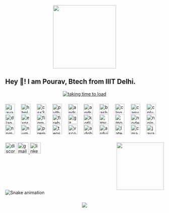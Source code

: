 <div align="center">
  <img height="200" src="[[https://i.imgflip.com/65efzo.gif](https://www.google.com/url?sa=i&url=https%3A%2F%2Fwww.orchidfoundation.info%2Fcollege%2Findraprastha-institute-of-information-technology-iiitd-new-delhi-bebtech&psig=AOvVaw00zCfLM62d-YKB9NKL15Qc&ust=1720032560645000&source=images&cd=vfe&opi=89978449&ved=0CBEQjRxqFwoTCLjnquGCiYcDFQAAAAAdAAAAABAK)](https://www.orchidfoundation.info/sites/default/files/2021-03/Indraprastha%20Institute%20of%20Information%20Technology.jpg)"  />
</div>
<h2 align="left">Hey 👋! I am Pourav, Btech from IIIT Delhi.</h2>

<p align="center" dir="auto">
<a href="https://github.com/Hyouteki"> <img src="https://camo.githubusercontent.com/c92abc05d5329944c3c64b5082f5d27f4c9f0a45a0a37253222fc36e620c1d70/68747470733a2f2f726561646d652d747970696e672d7376672e6865726f6b756170702e636f6d3f636f6c6f723d374446394646266475726174696f6e3d323030302677696474683d333830266865696768743d3435266c696e65733d4d616368696e652b4c6561726e696e673b446565702b4c6561726e696e673b446174612b536369656e63653b4e61747572616c2b4c616e67756167652b50726f63657373696e673b4e6963652b546f2b4d6565742b596f752bf09f9983267374796c653d626f6c642663656e7465723d74727565" alt="taking time to load" data-canonical-src="https://readme-typing-svg.herokuapp.com?color=7DF9FF&amp;duration=2000&amp;width=380&amp;height=45&amp;lines=Android+Developer;Full+Stack+Web +Developer;Have+A+Nice+Day+😁;Nice+To+Meet+You+🙃&amp;style=bold&amp;center=true" style="max-width: 100%;"></a>
</p>

###

<div align="left">
  <img src="https://skillicons.dev/icons?i=js" height="30" alt="javascript logo"  />
  <img width="12" />
  <img src="https://cdn.jsdelivr.net/gh/devicons/devicon/icons/html5/html5-original.svg" height="30" alt="html5 logo"  />
  <img width="12" />
  <img src="https://cdn.jsdelivr.net/gh/devicons/devicon/icons/css3/css3-original.svg" height="30" alt="css3 logo"  />
  <img width="12" />
  <img src="https://cdn.jsdelivr.net/gh/devicons/devicon/icons/python/python-original.svg" height="30" alt="python logo"  />
  <img width="12" />
  <img src="https://cdn.jsdelivr.net/gh/devicons/devicon/icons/androidstudio/androidstudio-original.svg" height="30" alt="androidstudio logo"  />
  <img width="12" />
  <img src="https://cdn.simpleicons.org/android/3DDC84" height="30" alt="android logo"  />
  <img width="12" />
  <img src="https://skillicons.dev/icons?i=bash" height="30" alt="bash logo"  />
  <img width="12" />
  <img src="https://cdn.jsdelivr.net/gh/devicons/devicon/icons/c/c-original.svg" height="30" alt="c logo"  />
  <img width="12" />
  <img src="https://cdn.jsdelivr.net/gh/devicons/devicon/icons/canva/canva-original.svg" height="30" alt="canva logo"  />
  <img width="12" />
  <img src="https://cdn.jsdelivr.net/gh/devicons/devicon/icons/cplusplus/cplusplus-original.svg" height="30" alt="cplusplus logo"  />
  <img width="12" />
  <img src="https://skillicons.dev/icons?i=django" height="30" alt="django logo"  />
  <img width="12" />
  <img src="https://skillicons.dev/icons?i=express" height="30" alt="express logo"  />
  <img width="12" />
  <img src="https://skillicons.dev/icons?i=figma" height="30" alt="figma logo"  />
  <img width="12" />
  <img src="https://skillicons.dev/icons?i=firebase" height="30" alt="firebase logo"  />
  <img width="12" />
  <img src="https://skillicons.dev/icons?i=git" height="30" alt="git logo"  />
  <img width="12" />
  <img src="https://cdn.jsdelivr.net/gh/devicons/devicon/icons/kotlin/kotlin-original.svg" height="30" alt="kotlin logo"  />
  <img width="12" />
  <img src="https://cdn.jsdelivr.net/gh/devicons/devicon/icons/mysql/mysql-original.svg" height="30" alt="mysql logo"  />
  <img width="12" />
  <img src="https://skillicons.dev/icons?i=mongodb" height="30" alt="mongodb logo"  />
  <img width="12" />
  <img src="https://cdn.simpleicons.org/nodedotjs/339933" height="30" alt="nodejs logo"  />
  <img width="12" />
  <img src="https://cdn.jsdelivr.net/gh/devicons/devicon/icons/nginx/nginx-original.svg" height="30" alt="nginx logo"  />
  <img width="12" />
  <img src="https://cdn.jsdelivr.net/gh/devicons/devicon/icons/npm/npm-original-wordmark.svg" height="30" alt="npm logo"  />
  <img width="12" />
  <img src="https://cdn.jsdelivr.net/gh/devicons/devicon/icons/numpy/numpy-original.svg" height="30" alt="numpy logo"  />
  <img width="12" />
  <img src="https://cdn.jsdelivr.net/gh/devicons/devicon/icons/premierepro/premierepro-plain.svg" height="30" alt="premierepro logo"  />
  <img width="12" />
  <img src="https://cdn.jsdelivr.net/gh/devicons/devicon/icons/tensorflow/tensorflow-original.svg" height="30" alt="tensorflow logo"  />
  <img width="12" />
  <img src="https://cdn.jsdelivr.net/gh/devicons/devicon/icons/vscode/vscode-original.svg" height="30" alt="vscode logo"  />
  <img width="12" />
  <img src="https://skillicons.dev/icons?i=pr" height="30" alt="adobepremierepro logo"  />
  <img width="12" />
  <img src="https://skillicons.dev/icons?i=arduino" height="30" alt="arduino logo"  />
  <img width="12" />
  <img src="https://cdn.simpleicons.org/latex/008080" height="30" alt="latex logo"  />
  <img width="12" />
  <img src="https://skillicons.dev/icons?i=cmake" height="30" alt="cmake logo"  />
  <img width="12" />
  <img src="https://skillicons.dev/icons?i=java" height="30" alt="java logo"  />
</div>


###

<img align="right" height="150" src="[[https://i.imgflip.com/65efzo.gif](https://www.google.com/url?sa=i&url=https%3A%2F%2Fgiphy.com%2Fgifs%2FToeiAnimation-one-piece-zoro-straw-hat-bqd2d3SHaOEFhhar3o&psig=AOvVaw36JrcHGL2YYzI9lyEspMku&ust=1720035699906000&source=images&cd=vfe&opi=89978449&ved=0CBAQjRxqFwoTCOCascuOiYcDFQAAAAAdAAAAABAE)](https://i.giphy.com/bqd2d3SHaOEFhhar3o.webp)"  />

###

<div align="left">
  <img src="https://img.shields.io/static/v1?message=Discord&logo=discord&label=&color=7289DA&logoColor=white&labelColor=&style=for-the-badge" height="35" alt="discord logo"  />
  <a href="pourav21271@iiitd.ac.in" target="_blank">
    <img src="https://img.shields.io/static/v1?message=Gmail&logo=gmail&label=&color=D14836&logoColor=white&labelColor=&style=for-the-badge" height="35" alt="gmail logo"  />
  </a>
  <img src="https://img.shields.io/static/v1?message=LinkedIn&logo=linkedin&label=&color=0077B5&logoColor=white&labelColor=&style=for-the-badge" height="35" alt="linkedin logo"  />
</div>

###

<br clear="both">

<img src="https://raw.githubusercontent.com/pourav619/pourav619/output/snake.svg" alt="Snake animation" />

###

<div align="center">
  <img src="https://profile-counter.glitch.me/pourav619/count.svg?"  />
</div>

###
